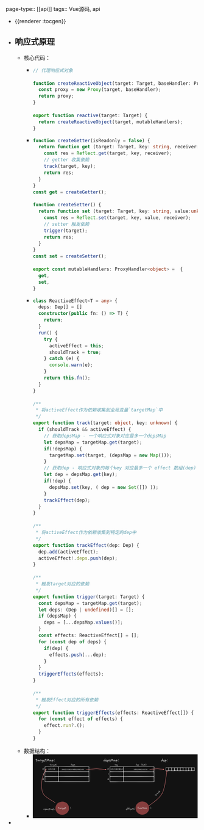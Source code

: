 page-type:: [[api]]
tags:: Vue源码, api

- {{renderer :tocgen}}
- ## 响应式原理
	- 核心代码：
		- ```typescript
		  // 代理响应式对象
		  
		  function createReactiveObject(target: Target, baseHandler: ProxyHandler<any>) {
		    const proxy = new Proxy(target, baseHandler);
		    return proxy;
		  }
		  
		  export function reactive(target: Target) {
		    return createReactiveObject(target, mutableHandlers);
		  }
		  ```
		- ```typescript
		  function createGetter(isReadonly = false) {
		    return function get (target: Target, key: string, receiver: Object) {
		      const res = Reflect.get(target, key, receiver);
		      // getter 收集依赖
		      track(target, key);
		      return res;
		    }
		  }
		  const get = createGetter();
		  
		  function createSetter() {
		    return function set (target: Target, key: string, value:unknown, receiver: Object) {
		      const res = Reflect.set(target, key, value, receiver);
		      // setter 触发依赖
		      trigger(target);
		      return res;
		    }
		  }
		  const set = createSetter();
		  
		  export const mutableHandlers: ProxyHandler<object> =  {
		    get,
		    set,
		  }
		  ```
		- ```typescript
		  class ReactiveEffect<T = any> {
		    deps: Dep[] = []
		    constructor(public fn: () => T) {
		      return;
		    }
		    run() {
		      try {
		        activeEffect = this;
		        shouldTrack = true;
		      } catch (e) {
		        console.warn(e);
		      }
		      return this.fn();
		    }
		  }
		  
		  /**
		   * 将activeEffect作为依赖收集到全局变量`targetMap`中
		   */
		  export function track(target: object, key: unknown) {
		    if (shouldTrack && activeEffect) {
		      // 获取depsMap - 一个响应式对象对应最多一个depsMap
		      let depsMap = targetMap.get(target);
		      if(!depsMap) {
		        targetMap.set(target, (depsMap = new Map()));
		      }
		      // 获取dep - 响应式对象的每个key 对应最多一个 effect 数组(dep)
		      let dep = depsMap.get(key);
		      if(!dep) {
		        depsMap.set(key, ( dep = new Set([]) ));
		      }
		      trackEffect(dep);
		    }
		  }
		  
		  /**
		   * 将activeEffect作为依赖收集到特定的dep中
		   */
		  export function trackEffect(dep: Dep) {
		    dep.add(activeEffect);
		    activeEffect!.deps.push(dep);
		  }
		  
		  /**
		   * 触发target对应的依赖
		   */
		  export function trigger(target: Target) {
		    const depsMap = targetMap.get(target);
		    let deps: (Dep | undefined)[] = [];
		    if (depsMap) {
		      deps = [...depsMap.values()];
		    }
		    const effects: ReactiveEffect[] = [];
		    for (const dep of deps) {
		      if(dep) {
		        effects.push(...dep);
		      }
		    }
		    triggerEffects(effects);
		  }
		  
		  /**
		   * 触发Effect对应的所有依赖
		   */
		  export function triggerEffects(effects: ReactiveEffect[]) {
		    for (const effect of effects) {
		      effect.run?.();
		    }
		  }
		  ```
	- 数据结构：
		- ![image.png](../assets/image_1668570271452_0.png)
-